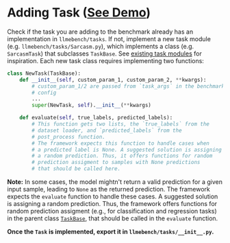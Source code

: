 # Adding Task ([See Demo](https://youtu.be/TN1bpWBpSTU?feature=shared))
Check if the task you are adding to the benchmark already has an implementation in `llmebench/tasks`. If not, implement a new task module (e.g. `llmebench/tasks/Sarcasm.py`), which implements a class (e.g. `SarcasmTask`) that subclasses `TaskBase`. See [existing task modules](llmebench/tasks) for inspiration. Each new task class requires implementing two functions:

```python
class NewTask(TaskBase):
	def __init__(self, custom_param_1, custom_param_2, **kwargs):
		# custom_param_1/2 are passed from `task_args` in the benchmark
		# config
		...
		super(NewTask, self).__init__(**kwargs)

	def evaluate(self, true_labels, predicted_labels):
		# This function gets two lists, the `true_labels` from the
		# dataset loader, and `predicted_labels` from the
		# post_process function. 
		# The framework expects this function to handle cases when
		# a predicted label is None. A suggested solution is assigning
		# a random prediction. Thus, it offers functions for random
		# prediction assigment to samples with None predictions
		# that should be called here. 
```

**Note:** In some cases, the model mightn't return a valid prediction for a given input sample, leading to `None` as the returned prediction. The framework expects the `evaluate` function to handle these cases. A suggested solution is assigning a random prediction. Thus, the framework offers functions for random prediction assigment (e.g., for classification and regression tasks) in the parent class [`TaskBase`](llmebench/tasks/task_base.py), that should be called in the `evaluate` function. 

**Once the `Task` is implemented, export it in `llmebench/tasks/__init__.py`.**
